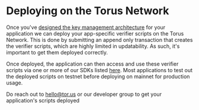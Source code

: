 # Deploying on the Torus Network

Once you've [designed the key management architecture](designing-your-key-management-architecture.md) for your application we can deploy your app-specific verifier scripts on the Torus Network. This is done by submitting an append only transaction that creates the verifier scripts, which are highly limited in updatability. As such, it's important to get them deployed correctly.

Once deployed, the application can then access and use these verifier scripts via one or more of our SDKs listed [here](./). Most applications to test out the deployed scripts on testnet before deploying on mainnet for production usage.

Do reach out to hello@tor.us or our developer group to get your application's scripts deployed

